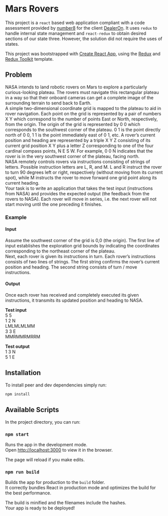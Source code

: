 # Mars Rovers

This project is a `react` based web application compliant with a code assessment provided by [number8](https://www.number8.com/)
for the client [DealerOn](https://www.dealeron.com/). It uses `redux` to handle internal state management and `react-redux`
to obtain desired sections of our state three. However, the solution did not require the uses of states.

This project was bootstrapped with [Create React App](https://github.com/facebook/create-react-app), using the
[Redux](https://redux.js.org/) and [Redux Toolkit](https://redux-toolkit.js.org/) template.

## Problem
NASA intends to land robotic rovers on Mars to explore a particularly curious-looking plateau. The rovers must
navigate this rectangular plateau in a way so that their onboard cameras can get a complete image of the
surrounding terrain to send back to Earth.<br/>
A simple two-dimensional coordinate grid is mapped to the plateau to aid in rover navigation. Each point on the grid is
represented by a pair of numbers X Y which correspond to the number of points East or North, respectively, from the
origin. The origin of the grid is represented by 0 0 which corresponds to the southwest corner of the plateau. 0 1 is
the point directly north of 0 0, 1 1 is the point immediately east of 0 1, etc. A rover’s current position and heading are
represented by a triple X Y Z consisting of its current grid position X Y plus a letter Z corresponding to one of the four
cardinal compass points, N E S W. For example, 0 0 N indicates that the rover is in the very southwest corner of the
plateau, facing north.<br/>
NASA remotely controls rovers via instructions consisting of strings of letters. Possible instruction letters are L, R,
and M. L and R instruct the rover to turn 90 degrees left or right, respectively (without moving from its current spot),
while M instructs the rover to move forward one grid point along its current heading.<br/>
Your task is to write an application that takes the test input (instructions from NASA) and provides the expected output
(the feedback from the rovers to NASA). Each rover will move in series, i.e. the next rover will not start moving until
the one preceding it finishes.

### Example

#### Input
Assume the southwest corner of the grid is 0,0 (the origin). The first line of input establishes the exploration grid 
bounds by indicating the coordinates corresponding to the northeast corner of the plateau.<br/>
Next, each rover is given its instructions in turn. Each rover’s instructions consists of two lines of strings. The 
first string confirms the rover’s current position and heading. The second string consists of turn / move instructions.<br/>

#### Output
Once each rover has received and completely executed its given instructions, it transmits its updated position and 
heading to NASA.

**Test input**<br/>
5 5<br/>
1 2 N<br/>
LMLMLMLMM<br/>
3 3 E<br/>
MMRMMRMRRM<br/>

**Test output**<br/>
1 3 N<br/>
5 1 E<br/>

## Installation
To install peer and dev dependencies simply run:

```bash
npm install
```

## Available Scripts

In the project directory, you can run:

### `npm start`

Runs the app in the development mode.<br />
Open [http://localhost:3000](http://localhost:3000) to view it in the browser.

The page will reload if you make edits.

### `npm run build`

Builds the app for production to the `build` folder.<br />
It correctly bundles React in production mode and optimizes the build for the best performance.

The build is minified and the filenames include the hashes.<br />
Your app is ready to be deployed!
